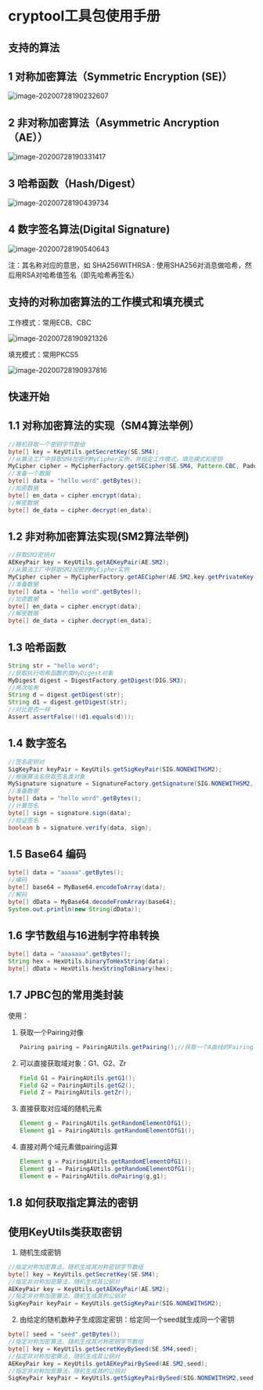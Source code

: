 # cryptool工具包使用手册

## 支持的算法

## 1 对称加密算法（Symmetric Encryption (SE)）

![image-20200728190232607](C:\Users\Zhong\AppData\Roaming\Typora\typora-user-images\image-20200728190232607.png)

## 2 非对称加密算法（Asymmetric Ancryption （AE））

![image-20200728190331417](C:\Users\Zhong\AppData\Roaming\Typora\typora-user-images\image-20200728190331417.png)

## 3 哈希函数（Hash/Digest）

![image-20200728190439734](C:\Users\Zhong\AppData\Roaming\Typora\typora-user-images\image-20200728190439734.png)

## 4 数字签名算法(Digital  Signature)

![image-20200728190540643](C:\Users\Zhong\AppData\Roaming\Typora\typora-user-images\image-20200728190540643.png)

注：其名称对应的意思，如 SHA256WITHRSA : 使用SHA256对消息做哈希，然后用RSA对哈希值签名（即先哈希再签名）

## 支持的对称加密算法的工作模式和填充模式

工作模式：常用ECB、CBC

![image-20200728190921326](C:\Users\Zhong\AppData\Roaming\Typora\typora-user-images\image-20200728190921326.png)

填充模式：常用PKCS5

![image-20200728190937816](C:\Users\Zhong\AppData\Roaming\Typora\typora-user-images\image-20200728190937816.png)

## 快速开始

## 1.1 对称加密算法的实现（SM4算法举例）

```java
//随机获取一个密钥字节数组
byte[] key = KeyUtils.getSecretKey(SE.SM4);
//从算法工厂中获取SM4加密的MyCipher实例，并指定工作模式，填充模式和密钥
MyCipher cipher = MyCipherFactory.getSECipher(SE.SM4, Pattern.CBC, Padding.PKCS5,key);
//准备一个数据
byte[] data = "hello word".getBytes();
//加密数据
byte[] en_data = cipher.encrypt(data);
//解密数据
byte[] de_data = cipher.decrypt(en_data);
```

## 1.2 非对称加密算法实现(SM2算法举例)

```java
//获取SM2密钥对
AEKeyPair key = KeyUtils.getAEKeyPair(AE.SM2);
//从算法工厂中获取SM2加密的MyCipher实例
MyCipher cipher = MyCipherFactory.getAECipher(AE.SM2,key.getPrivateKey(),key.getPublicKey());
//准备数据
byte[] data = "hello word".getBytes();
//加密数据
byte[] en_data = cipher.encrypt(data);
//解密数据
byte[] de_data = cipher.decrypt(en_data);
```

## 1.3 哈希函数

```java
String str = "hello word";
//获取执行哈希函数的类MyDigest对象
MyDigest digest = DigestFactory.getDigest(DIG.SM3);
//两次哈希
String d = digest.getDigest(str);
String d1 = digest.getDigest(str);
//对比是否一样
Assert.assertFalse(!(d1.equals(d)));
```

## 1.4 数字签名

```java
//签名密钥对
SigKeyPair keyPair = KeyUtils.getSigKeyPair(SIG.NONEWITHSM2);
//根据算法名获取签名类对象
MySignature signature = SignatureFactory.getSignature(SIG.NONEWITHSM2, keyPair.getPrivateKey(), keyPair.getPublicKey());
//准备数据
byte[] data = "hello word".getBytes();
//计算签名
byte[] sign = signature.sign(data);
//验证签名
boolean b = signature.verify(data, sign);
```

## 1.5 Base64 编码

```java
byte[] data = "aaaaa".getBytes();
//编码
byte[] base64 = MyBase64.encodeToArray(data);
//解码
byte[] dData = MyBase64.decodeFromArray(base64);
System.out.println(new String(dData));
```

## 1.6 字节数组与16进制字符串转换

```java
byte[] data = "aaaaaaa".getBytes();
String hex = HexUtils.binaryToHexString(data);
byte[] dData = HexUtils.hexStringToBinary(hex);
```

## 1.7 JPBC包的常用类封装

使用：

1. 获取一个Pairing对像

   ```java
   Pairing pairing = PairingAUtils.getPairing();//获取一个A曲线的Pairing
   ```

2. 可以直接获取域对象：G1、G2、Zr

   ```java 
   Field G1 = PairingAUtils.getG1();
   Field G2 = PairingAUtils.getG2();
   Field Z = PairingAUtils.getZr();
   ```

3. 直接获取对应域的随机元素

   ```java
   Element g = PairingAUtils.getRandomElementOfG1();
   Element g1 = PairingAUtils.getRandomElementOfG1();
   ```

4. 直接对两个域元素做pairing运算

   ```java
   Element g = PairingAUtils.getRandomElementOfG1();
   Element g1 = PairingAUtils.getRandomElementOfG1();
   Element e = PairingAUtils.doPairing(g,g1);
   ```


## 1.8 如何获取指定算法的密钥

## 使用KeyUtils类获取密钥

1. 随机生成密钥

```java
//指定对称加密算法，随机生成其对称密钥字节数组
byte[] key = KeyUtils.getSecretKey(SE.SM4);
//指定非对称加密算法，随机生成其公钥对
AEKeyPair key = KeyUtils.getAEKeyPair(AE.SM2);
//指定非对称加密算法，随机生成其的公钥对
SigKeyPair keyPair = KeyUtils.getSigKeyPair(SIG.NONEWITHSM2);
```

2. 由给定的随机数种子生成固定密钥：给定同一个seed就生成同一个密钥

```java
byte[] seed = "seed".getBytes();
//指定对称加密算法，随机生成其对称密钥字节数组
byte[] key = KeyUtils.getSecretKeyBySeed(SE.SM4,seed);
//指定非对称加密算法，随机生成其公钥对
AEKeyPair key = KeyUtils.getAEKeyPairBySeed(AE.SM2,seed);
//指定非对称加密算法，随机生成其的公钥对
SigKeyPair keyPair = KeyUtils.getSigKeyPairBySeed(SIG.NONEWITHSM2,seed);
```

